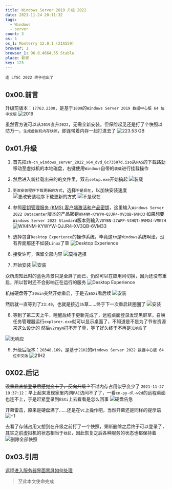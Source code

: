 ```yaml
---
title: Windows Server 2019 升级 2022
date: 2021-11-24 20:11:32
tags:
  - Windows
  - server
count: 3
os: 1
os_1: Monterry 12.0.1 (21A559)
browser: 1
browser_1: 96.0.4664.55 Stable
place: 新家
key: 125
---
```

    连 LTSC 2022 终于也出了
<!-- more -->
## 0x00.前言
升级前版本：`17763.2300`，是基于`1809`的`Windows Server 2019 数据中心版 64 位中文版`
![2019](https://i1.yuangezhizao.cn/macOS/20211124200537.png!webp)

虽然官方说可以从`2019`直升`2022`，无需全新安装，但保险起见还是打了个快照以防万一，`生成虚拟机内存快照`，即连带着内存一起打进去了
![223.53 GB](https://i1.yuangezhizao.cn/macOS/20211124201717.png!webp)

## 0x01.升级
1. 首先把`zh-cn_windows_server_2022_x64_dvd_6c73507d.iso`从`NAS`的下载路劲移动至虚拟机的本地磁盘，右键使用`Windows`自带的`装载`进行挂载操作
2. 然后进入新挂载出来的的文件里，双击`setup.exe`开始搞起
![装载](https://i1.yuangezhizao.cn/macOS/20211124200142.png!webp)

3. `更改安装程序下载更新的方式`，选择`不是现在`，以加快安装速度
![更改安装程序下载更新的方式](https://i1.yuangezhizao.cn/macOS/20211124200153.png!webp)
![不是现在](https://i1.yuangezhizao.cn/macOS/20211124200210.png!webp)

4. 参照[密钥管理服务 (KMS) 客户端激活和产品密钥](https://web.archive.org/web/20211125025910/https://docs.microsoft.com/zh-cn/windows-server/get-started/kms-client-activation-keys)，这里输入`Windows Server 2022 Datacenter`版本的产品密钥`WX4NM-KYWYW-QJJR4-XV3QB-6VM33`
如果想要`Windows Server 2022 Standard`版本则输入`VDYBN-27WPP-V4HQT-9VMD4-VMK7H`
![WX4NM-KYWYW-QJJR4-XV3QB-6VM33](https://i1.yuangezhizao.cn/macOS/20211124200322.png!webp)

5. 选择包含`Desktop Experience`的操作系统，毕竟这`tm`是`Windows`系统啊淦，没有界面那还不如装`Linux`了草
![Desktop Experience](https://i1.yuangezhizao.cn/macOS/20211124200338.png!webp)

6. 接受许可，保留全部内容
![莫得选择](https://i1.yuangezhizao.cn/macOS/20211124200349.png!webp)

7. 开始安装
![安装](https://i1.yuangezhizao.cn/macOS/20211124200655.png!webp)

众所周知此时的蓝色背景只是全屏了而已，仍然可以在应用间切换，因为还没有重启，所以暂时还不会影响正在运行的服务
![Desktop Experience](https://i1.yuangezhizao.cn/macOS/20211124202738.png!webp)

机械硬盘等了`20min`突然开始重启，于是去`ESXi`看后续
![安装](https://i1.yuangezhizao.cn/macOS/20211124205137.png!webp)

然后就一直等到了`23:40`，也就是接近`3h`草……终于下一次重启转圈圈了
![安装](https://i1.yuangezhizao.cn/macOS/20211124233946.png!webp)

8. 等到了第二天上午，睡醒后终于更新完成了，远程桌面登录发现黑屏草，召唤任务管理器运行`explorer.exe`就可以显示桌面了，不知道是不是为了节省资源来这么设计的
然后`v2rayN`打不开了草，等了好久终于不再是`无响应`了

![无响应](https://i1.yuangezhizao.cn/macOS/20211125104722.png!webp)

9. 升级后版本：`20348.169`，是基于`21H2`的`Windows Server 2022 数据中心版 64 位中文版`
![21H2](https://i1.yuangezhizao.cn/macOS/20211125105254.png!webp)

## 0X02.后记
~~没重启直接登录后感觉变卡了，反向升级？~~不过内存占用似乎变少了
`2021-11-27 19:37:12`：早上起来发现家里内网`PAC`访问不了了，一看`cn-py-dl-w2d`的远程桌面也连不上，于是赶紧登录到`ESXi`上去看看是怎么回事
![硬盘告急](https://i1.yuangezhizao.cn/macOS/20211127103416.png!webp)

开幕雷击，原来是硬盘满了……还是在`VC`上操作吧，当然开幕还是同样的提示语
![+1](https://i1.yuangezhizao.cn/macOS/20211127103945.png!webp)

去看了存储占用又想到在升级之前打了一个快照，果断删除之后终于可以登录了，其实之前虚拟机的状态相当于`挂起`，因此恢复之后各种服务的状态也都保持着
![删除全部快照](https://i1.yuangezhizao.cn/macOS/20211127103810.png!webp)


## 0x03.引用
[远程进入服务器界面黑屏如何处理](https://web.archive.org/web/20211125025713/https://social.technet.microsoft.com/Forums/msonline/fr-FR/8ac9305c-f89b-4843-88fd-1ed5c53fb0a4/36828312433682720837263812115322120300283875440657236312291420)

> 至此本文使命完成
